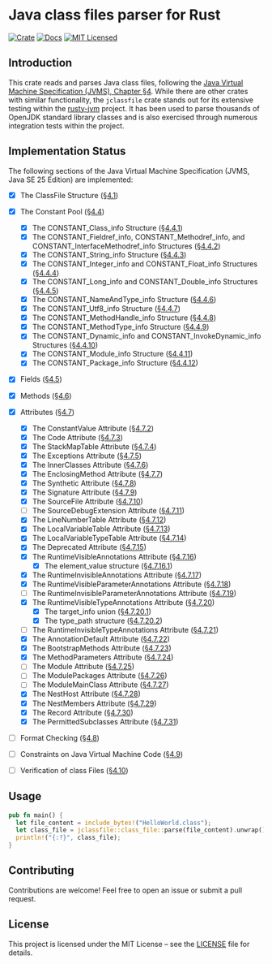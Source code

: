 # Java class files parser for Rust

[![Crate][crate-image]][crate-link]
[![Docs][docs-image]][docs-link]
[![MIT Licensed][license-mit-image]][license-mit-link]

## Introduction

This crate reads and parses Java class files, following the [Java Virtual Machine Specification (JVMS), Chapter §4][jvms-4].
While there are other crates with similar functionality, the `jclassfile` crate stands out for its extensive testing within the [rusty-jvm][rusty-jvm] project.
It has been used to parse thousands of OpenJDK standard library classes and is also exercised through numerous integration tests within the project.

## Implementation Status
The following sections of the Java Virtual Machine Specification (JVMS, Java SE 25 Edition) are implemented:

- [x] The ClassFile Structure ([§4.1][jvms-4.1])
- [x] The Constant Pool ([§4.4][jvms-4.4])
  - [x] The CONSTANT_Class_info Structure ([§4.4.1][jvms-4.4.1])
  - [x] The CONSTANT_Fieldref_info, CONSTANT_Methodref_info, and CONSTANT_InterfaceMethodref_info Structures ([§4.4.2][jvms-4.4.2])
  - [x] The CONSTANT_String_info Structure ([§4.4.3][jvms-4.4.3])
  - [x] The CONSTANT_Integer_info and CONSTANT_Float_info Structures ([§4.4.4][jvms-4.4.4])
  - [x] The CONSTANT_Long_info and CONSTANT_Double_info Structures ([§4.4.5][jvms-4.4.5])
  - [x] The CONSTANT_NameAndType_info Structure ([§4.4.6][jvms-4.4.6])
  - [x] The CONSTANT_Utf8_info Structure ([§4.4.7][jvms-4.4.7])
  - [x] The CONSTANT_MethodHandle_info Structure ([§4.4.8][jvms-4.4.8])
  - [x] The CONSTANT_MethodType_info Structure ([§4.4.9][jvms-4.4.9])
  - [x] The CONSTANT_Dynamic_info and CONSTANT_InvokeDynamic_info Structures ([§4.4.10][jvms-4.4.10])
  - [x] The CONSTANT_Module_info Structure ([§4.4.11][jvms-4.4.11])
  - [x] The CONSTANT_Package_info Structure ([§4.4.12][jvms-4.4.12])
- [x] Fields ([§4.5][jvms-4.5])
- [x] Methods ([§4.6][jvms-4.6])
- [x] Attributes ([§4.7][jvms-4.7])
  - [x] The ConstantValue Attribute ([§4.7.2][jvms-4.7.2])
  - [x] The Code Attribute ([§4.7.3][jvms-4.7.3])
  - [x] The StackMapTable Attribute ([§4.7.4][jvms-4.7.4])
  - [x] The Exceptions Attribute ([§4.7.5][jvms-4.7.5])
  - [x] The InnerClasses Attribute ([§4.7.6][jvms-4.7.6])
  - [x] The EnclosingMethod Attribute ([§4.7.7][jvms-4.7.7])
  - [x] The Synthetic Attribute ([§4.7.8][jvms-4.7.8])
  - [x] The Signature Attribute ([§4.7.9][jvms-4.7.9])
  - [x] The SourceFile Attribute ([§4.7.10][jvms-4.7.10])
  - [ ] The SourceDebugExtension Attribute ([§4.7.11][jvms-4.7.11])
  - [x] The LineNumberTable Attribute ([§4.7.12][jvms-4.7.12])
  - [x] The LocalVariableTable Attribute ([§4.7.13][jvms-4.7.13])
  - [x] The LocalVariableTypeTable Attribute ([§4.7.14][jvms-4.7.14])
  - [x] The Deprecated Attribute ([§4.7.15][jvms-4.7.15])
  - [x] The RuntimeVisibleAnnotations Attribute ([§4.7.16][jvms-4.7.16])
    - [x] The element_value structure ([§4.7.16.1][jvms-4.7.16.1])
  - [x] The RuntimeInvisibleAnnotations Attribute ([§4.7.17][jvms-4.7.17])
  - [x] The RuntimeVisibleParameterAnnotations Attribute ([§4.7.18][jvms-4.7.18])
  - [ ] The RuntimeInvisibleParameterAnnotations Attribute ([§4.7.19][jvms-4.7.19])
  - [x] The RuntimeVisibleTypeAnnotations Attribute ([§4.7.20][jvms-4.7.20])
    - [x] The target_info union ([§4.7.20.1][jvms-4.7.20.1])
    - [x] The type_path structure ([§4.7.20.2][jvms-4.7.20.2])
  - [ ] The RuntimeInvisibleTypeAnnotations Attribute ([§4.7.21][jvms-4.7.21])
  - [x] The AnnotationDefault Attribute ([§4.7.22][jvms-4.7.22])
  - [x] The BootstrapMethods Attribute ([§4.7.23][jvms-4.7.23])
  - [x] The MethodParameters Attribute ([§4.7.24][jvms-4.7.24])
  - [ ] The Module Attribute ([§4.7.25][jvms-4.7.25])
  - [ ] The ModulePackages Attribute ([§4.7.26][jvms-4.7.26])
  - [ ] The ModuleMainClass Attribute ([§4.7.27][jvms-4.7.27])
  - [x] The NestHost Attribute ([§4.7.28][jvms-4.7.28])
  - [x] The NestMembers Attribute ([§4.7.29][jvms-4.7.29])
  - [x] The Record Attribute ([§4.7.30][jvms-4.7.30])
  - [x] The PermittedSubclasses Attribute ([§4.7.31][jvms-4.7.31])
- [ ] Format Checking ([§4.8][jvms-4.8])
- [ ] Constraints on Java Virtual Machine Code ([§4.9][jvms-4.9])
- [ ] Verification of class Files ([§4.10][jvms-4.10])


## Usage

```rust
pub fn main() {
  let file_content = include_bytes!("HelloWorld.class");
  let class_file = jclassfile::class_file::parse(file_content).unwrap();
  println!("{:?}", class_file);
}
```

## Contributing
Contributions are welcome! Feel free to open an issue or submit a pull request.

## License
This project is licensed under the MIT License – see the [LICENSE](LICENSE) file for details.

[//]: # (links)
[crate-image]: https://img.shields.io/crates/v/jclassfile.svg
[crate-link]: https://crates.io/crates/jclassfile
[docs-image]: https://docs.rs/jclassfile/badge.svg
[docs-link]: https://docs.rs/jclassfile
[license-mit-image]: https://img.shields.io/badge/license-MIT-blue.svg
[license-mit-link]: LICENSE

[jvms-4]: https://docs.oracle.com/javase/specs/jvms/se25/html/jvms-4.html
[jvms-4.1]: https://docs.oracle.com/javase/specs/jvms/se25/html/jvms-4.html#jvms-4.1
[jvms-4.4]: https://docs.oracle.com/javase/specs/jvms/se25/html/jvms-4.html#jvms-4.4
[jvms-4.4.1]: https://docs.oracle.com/javase/specs/jvms/se25/html/jvms-4.html#jvms-4.4.1
[jvms-4.4.2]: https://docs.oracle.com/javase/specs/jvms/se25/html/jvms-4.html#jvms-4.4.2
[jvms-4.4.3]: https://docs.oracle.com/javase/specs/jvms/se25/html/jvms-4.html#jvms-4.4.3
[jvms-4.4.4]: https://docs.oracle.com/javase/specs/jvms/se25/html/jvms-4.html#jvms-4.4.4
[jvms-4.4.5]: https://docs.oracle.com/javase/specs/jvms/se25/html/jvms-4.html#jvms-4.4.5
[jvms-4.4.6]: https://docs.oracle.com/javase/specs/jvms/se25/html/jvms-4.html#jvms-4.4.6
[jvms-4.4.7]: https://docs.oracle.com/javase/specs/jvms/se25/html/jvms-4.html#jvms-4.4.7
[jvms-4.4.8]: https://docs.oracle.com/javase/specs/jvms/se25/html/jvms-4.html#jvms-4.4.8
[jvms-4.4.9]: https://docs.oracle.com/javase/specs/jvms/se25/html/jvms-4.html#jvms-4.4.9
[jvms-4.4.10]: https://docs.oracle.com/javase/specs/jvms/se25/html/jvms-4.html#jvms-4.4.10
[jvms-4.4.11]: https://docs.oracle.com/javase/specs/jvms/se25/html/jvms-4.html#jvms-4.4.11
[jvms-4.4.12]: https://docs.oracle.com/javase/specs/jvms/se25/html/jvms-4.html#jvms-4.4.12
[jvms-4.5]: https://docs.oracle.com/javase/specs/jvms/se25/html/jvms-4.html#jvms-4.5
[jvms-4.6]: https://docs.oracle.com/javase/specs/jvms/se25/html/jvms-4.html#jvms-4.6
[jvms-4.7]: https://docs.oracle.com/javase/specs/jvms/se25/html/jvms-4.html#jvms-4.7
[jvms-4.7.2]: https://docs.oracle.com/javase/specs/jvms/se25/html/jvms-4.html#jvms-4.7.2
[jvms-4.7.3]: https://docs.oracle.com/javase/specs/jvms/se25/html/jvms-4.html#jvms-4.7.3
[jvms-4.7.4]: https://docs.oracle.com/javase/specs/jvms/se25/html/jvms-4.html#jvms-4.7.4
[jvms-4.7.5]: https://docs.oracle.com/javase/specs/jvms/se25/html/jvms-4.html#jvms-4.7.5
[jvms-4.7.6]: https://docs.oracle.com/javase/specs/jvms/se25/html/jvms-4.html#jvms-4.7.6
[jvms-4.7.7]: https://docs.oracle.com/javase/specs/jvms/se25/html/jvms-4.html#jvms-4.7.7
[jvms-4.7.8]: https://docs.oracle.com/javase/specs/jvms/se25/html/jvms-4.html#jvms-4.7.8
[jvms-4.7.9]: https://docs.oracle.com/javase/specs/jvms/se25/html/jvms-4.html#jvms-4.7.9
[jvms-4.7.10]: https://docs.oracle.com/javase/specs/jvms/se25/html/jvms-4.html#jvms-4.7.10
[jvms-4.7.11]: https://docs.oracle.com/javase/specs/jvms/se25/html/jvms-4.html#jvms-4.7.11
[jvms-4.7.12]: https://docs.oracle.com/javase/specs/jvms/se25/html/jvms-4.html#jvms-4.7.12
[jvms-4.7.13]: https://docs.oracle.com/javase/specs/jvms/se25/html/jvms-4.html#jvms-4.7.13
[jvms-4.7.14]: https://docs.oracle.com/javase/specs/jvms/se25/html/jvms-4.html#jvms-4.7.14
[jvms-4.7.15]: https://docs.oracle.com/javase/specs/jvms/se25/html/jvms-4.html#jvms-4.7.15
[jvms-4.7.16]: https://docs.oracle.com/javase/specs/jvms/se25/html/jvms-4.html#jvms-4.7.16
[jvms-4.7.16.1]: https://docs.oracle.com/javase/specs/jvms/se25/html/jvms-4.html#jvms-4.7.16.1
[jvms-4.7.17]: https://docs.oracle.com/javase/specs/jvms/se25/html/jvms-4.html#jvms-4.7.17
[jvms-4.7.18]: https://docs.oracle.com/javase/specs/jvms/se25/html/jvms-4.html#jvms-4.7.18
[jvms-4.7.19]: https://docs.oracle.com/javase/specs/jvms/se25/html/jvms-4.html#jvms-4.7.19
[jvms-4.7.20]: https://docs.oracle.com/javase/specs/jvms/se25/html/jvms-4.html#jvms-4.7.20
[jvms-4.7.20.1]: https://docs.oracle.com/javase/specs/jvms/se25/html/jvms-4.html#jvms-4.7.20.1
[jvms-4.7.20.2]: https://docs.oracle.com/javase/specs/jvms/se25/html/jvms-4.html#jvms-4.7.20.2
[jvms-4.7.21]: https://docs.oracle.com/javase/specs/jvms/se25/html/jvms-4.html#jvms-4.7.21
[jvms-4.7.22]: https://docs.oracle.com/javase/specs/jvms/se25/html/jvms-4.html#jvms-4.7.22
[jvms-4.7.23]: https://docs.oracle.com/javase/specs/jvms/se25/html/jvms-4.html#jvms-4.7.23
[jvms-4.7.24]: https://docs.oracle.com/javase/specs/jvms/se25/html/jvms-4.html#jvms-4.7.24
[jvms-4.7.25]: https://docs.oracle.com/javase/specs/jvms/se25/html/jvms-4.html#jvms-4.7.25
[jvms-4.7.26]: https://docs.oracle.com/javase/specs/jvms/se25/html/jvms-4.html#jvms-4.7.26
[jvms-4.7.27]: https://docs.oracle.com/javase/specs/jvms/se25/html/jvms-4.html#jvms-4.7.27
[jvms-4.7.28]: https://docs.oracle.com/javase/specs/jvms/se25/html/jvms-4.html#jvms-4.7.28
[jvms-4.7.29]: https://docs.oracle.com/javase/specs/jvms/se25/html/jvms-4.html#jvms-4.7.29
[jvms-4.7.30]: https://docs.oracle.com/javase/specs/jvms/se25/html/jvms-4.html#jvms-4.7.30
[jvms-4.7.31]: https://docs.oracle.com/javase/specs/jvms/se25/html/jvms-4.html#jvms-4.7.31
[jvms-4.8]: https://docs.oracle.com/javase/specs/jvms/se25/html/jvms-4.html#jvms-4.8
[jvms-4.9]: https://docs.oracle.com/javase/specs/jvms/se25/html/jvms-4.html#jvms-4.9
[jvms-4.10]: https://docs.oracle.com/javase/specs/jvms/se25/html/jvms-4.html#jvms-4.10

[rusty-jvm]: https://github.com/hextriclosan/rusty-jvm
